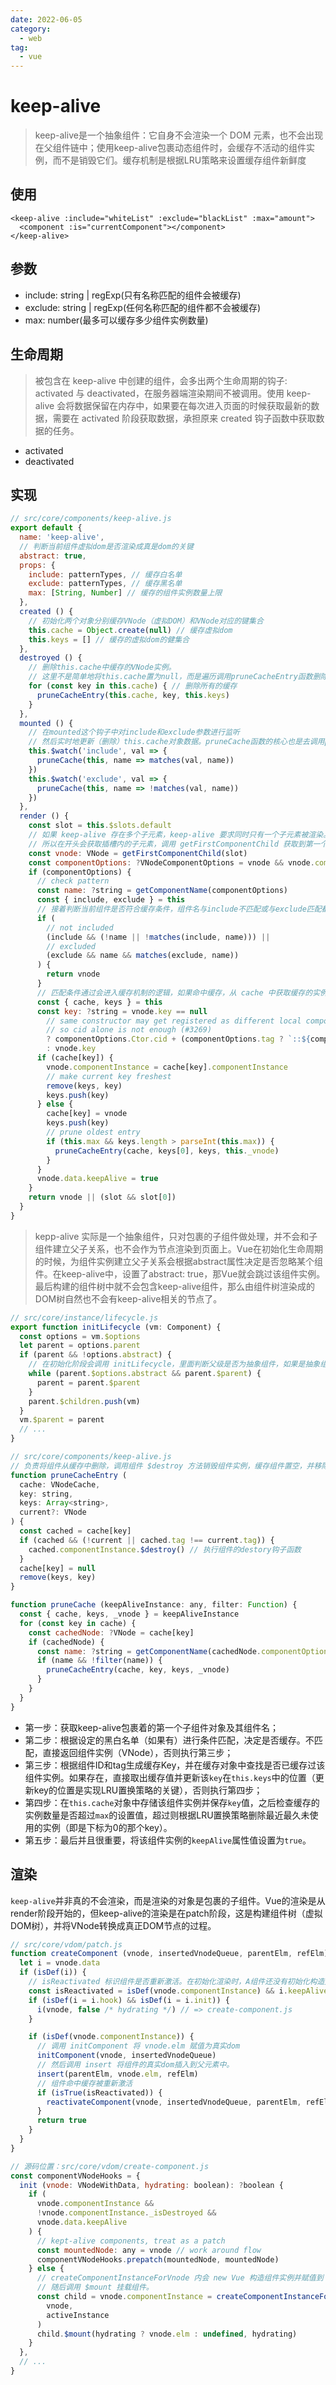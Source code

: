 ```yaml
---
date: 2022-06-05
category:
  - web
tag:
  - vue
---
```


# keep-alive

> keep-alive是一个抽象组件：它自身不会渲染一个 DOM 元素，也不会出现在父组件链中；使用keep-alive包裹动态组件时，会缓存不活动的组件实例，而不是销毁它们。缓存机制是根据LRU策略来设置缓存组件新鲜度

## 使用

```vue
<keep-alive :include="whiteList" :exclude="blackList" :max="amount">
  <component :is="currentComponent"></component>
</keep-alive>
```

## 参数

*   include: string | regExp(只有名称匹配的组件会被缓存)
*   exclude: string | regExp(任何名称匹配的组件都不会被缓存)
*   max: number(最多可以缓存多少组件实例数量)

## 生命周期

> 被包含在 keep-alive 中创建的组件，会多出两个生命周期的钩子: activated 与 deactivated，在服务器端渲染期间不被调用。使用 keep-alive 会将数据保留在内存中，如果要在每次进入页面的时候获取最新的数据，需要在 activated 阶段获取数据，承担原来 created 钩子函数中获取数据的任务。

* activated
* deactivated


## 实现

```js
// src/core/components/keep-alive.js
export default {
  name: 'keep-alive',
  // 判断当前组件虚拟dom是否渲染成真是dom的关键
  abstract: true,
  props: {
    include: patternTypes, // 缓存白名单
    exclude: patternTypes, // 缓存黑名单
    max: [String, Number] // 缓存的组件实例数量上限
  },
  created () {
    // 初始化两个对象分别缓存VNode（虚拟DOM）和VNode对应的键集合
    this.cache = Object.create(null) // 缓存虚拟dom
    this.keys = [] // 缓存的虚拟dom的健集合
  },
  destroyed () {
    // 删除this.cache中缓存的VNode实例。
    // 这里不是简单地将this.cache置为null，而是遍历调用pruneCacheEntry函数删除。
    for (const key in this.cache) { // 删除所有的缓存
      pruneCacheEntry(this.cache, key, this.keys)
    }
  },
  mounted () {
    // 在mounted这个钩子中对include和exclude参数进行监听
    // 然后实时地更新（删除）this.cache对象数据。pruneCache函数的核心也是去调用pruneCacheEntry。
    this.$watch('include', val => {
      pruneCache(this, name => matches(val, name))
    })
    this.$watch('exclude', val => {
      pruneCache(this, name => !matches(val, name))
    })
  },
  render () {
    const slot = this.$slots.default
    // 如果 keep-alive 存在多个子元素，keep-alive 要求同时只有一个子元素被渲染。
    // 所以在开头会获取插槽内的子元素，调用 getFirstComponentChild 获取到第一个子元素的 VNode。
    const vnode: VNode = getFirstComponentChild(slot)
    const componentOptions: ?VNodeComponentOptions = vnode && vnode.componentOptions
    if (componentOptions) {
      // check pattern
      const name: ?string = getComponentName(componentOptions)
      const { include, exclude } = this
      // 接着判断当前组件是否符合缓存条件，组件名与include不匹配或与exclude匹配都会直接退出并返回 VNode，不走缓存机制。
      if (
        // not included
        (include && (!name || !matches(include, name))) ||
        // excluded
        (exclude && name && matches(exclude, name))
      ) {
        return vnode
      }
      // 匹配条件通过会进入缓存机制的逻辑，如果命中缓存，从 cache 中获取缓存的实例设置到当前的组件上，并调整 key 的位置将其放到最后。如果没命中缓存，将当前 VNode 缓存起来，并加入当前组件的 key。如果缓存组件的数量超出 max 的值，即缓存空间不足，则调用 pruneCacheEntry 将最旧的组件从缓存中删除，即 keys[0] 的组件。之后将组件的 keepAlive 标记为 true，表示它是被缓存的组件。
      const { cache, keys } = this
      const key: ?string = vnode.key == null
        // same constructor may get registered as different local components
        // so cid alone is not enough (#3269)
        ? componentOptions.Ctor.cid + (componentOptions.tag ? `::${componentOptions.tag}` : '')
        : vnode.key
      if (cache[key]) {
        vnode.componentInstance = cache[key].componentInstance
        // make current key freshest
        remove(keys, key)
        keys.push(key)
      } else {
        cache[key] = vnode
        keys.push(key)
        // prune oldest entry
        if (this.max && keys.length > parseInt(this.max)) {
          pruneCacheEntry(cache, keys[0], keys, this._vnode)
        }
      }
      vnode.data.keepAlive = true
    }
    return vnode || (slot && slot[0])
  }
}
```

> kepp-alive 实际是一个抽象组件，只对包裹的子组件做处理，并不会和子组件建立父子关系，也不会作为节点渲染到页面上。Vue在初始化生命周期的时候，为组件实例建立父子关系会根据abstract属性决定是否忽略某个组件。在keep-alive中，设置了abstract: true，那Vue就会跳过该组件实例。最后构建的组件树中就不会包含keep-alive组件，那么由组件树渲染成的DOM树自然也不会有keep-alive相关的节点了。

```js
// src/core/instance/lifecycle.js
export function initLifecycle (vm: Component) {
  const options = vm.$options
  let parent = options.parent
  if (parent && !options.abstract) {
    // 在初始化阶段会调用 initLifecycle，里面判断父级是否为抽象组件，如果是抽象组件，就选取抽象组件的上一级作为父级，忽略与抽象组件和子组件之间的层级关系。
    while (parent.$options.abstract && parent.$parent) {
      parent = parent.$parent
    }
    parent.$children.push(vm)
  }
  vm.$parent = parent
  // ...
}
```

```js
// src/core/components/keep-alive.js
// 负责将组件从缓存中删除，调用组件 $destroy 方法销毁组件实例，缓存组件置空，并移除对应的 key
function pruneCacheEntry (
  cache: VNodeCache,
  key: string,
  keys: Array<string>,
  current?: VNode
) {
  const cached = cache[key]
  if (cached && (!current || cached.tag !== current.tag)) {
    cached.componentInstance.$destroy() // 执行组件的destory钩子函数
  }
  cache[key] = null
  remove(keys, key)
}

function pruneCache (keepAliveInstance: any, filter: Function) {
  const { cache, keys, _vnode } = keepAliveInstance
  for (const key in cache) {
    const cachedNode: ?VNode = cache[key]
    if (cachedNode) {
      const name: ?string = getComponentName(cachedNode.componentOptions)
      if (name && !filter(name)) {
        pruneCacheEntry(cache, key, keys, _vnode)
      }
    }
  }
}
```

*   第一步：获取keep-alive包裹着的第一个子组件对象及其组件名；
*   第二步：根据设定的黑白名单（如果有）进行条件匹配，决定是否缓存。不匹配，直接返回组件实例（VNode），否则执行第三步；
*   第三步：根据组件ID和tag生成缓存Key，并在缓存对象中查找是否已缓存过该组件实例。如果存在，直接取出缓存值并更新该`key`在`this.keys`中的位置（更新key的位置是实现LRU置换策略的关键），否则执行第四步；
*   第四步：在`this.cache`对象中存储该组件实例并保存`key`值，之后检查缓存的实例数量是否超过`max`的设置值，超过则根据LRU置换策略删除最近最久未使用的实例（即是下标为0的那个key）。
*   第五步：最后并且很重要，将该组件实例的`keepAlive`属性值设置为`true`。

## 渲染

`keep-alive`并非真的不会渲染，而是渲染的对象是包裹的子组件。Vue的渲染是从render阶段开始的，但keep-alive的渲染是在patch阶段，这是构建组件树（虚拟DOM树），并将VNode转换成真正DOM节点的过程。

```js
// src/core/vdom/patch.js
function createComponent (vnode, insertedVnodeQueue, parentElm, refElm) {
  let i = vnode.data
  if (isDef(i)) {
    // isReactivated 标识组件是否重新激活。在初始化渲染时，A组件还没有初始化构造完成，
    const isReactivated = isDef(vnode.componentInstance) && i.keepAlive
    if (isDef(i = i.hook) && isDef(i = i.init)) {
      i(vnode, false /* hydrating */) // => create-component.js
    }

    if (isDef(vnode.componentInstance)) {
      // 调用 initComponent 将 vnode.elm 赋值为真实dom
      initComponent(vnode, insertedVnodeQueue)
      // 然后调用 insert 将组件的真实dom插入到父元素中。
      insert(parentElm, vnode.elm, refElm)
      // 组件命中缓存被重新激活
      if (isTrue(isReactivated)) {
        reactivateComponent(vnode, insertedVnodeQueue, parentElm, refElm)
      }
      return true
    }
  }
}
```

```js
// 源码位置：src/core/vdom/create-component.js
const componentVNodeHooks = {
  init (vnode: VNodeWithData, hydrating: boolean): ?boolean {
    if (
      vnode.componentInstance &&
      !vnode.componentInstance._isDestroyed &&
      vnode.data.keepAlive
    ) {
      // kept-alive components, treat as a patch
      const mountedNode: any = vnode // work around flow
      componentVNodeHooks.prepatch(mountedNode, mountedNode)
    } else {
      // createComponentInstanceForVnode 内会 new Vue 构造组件实例并赋值到 componentInstance，
      // 随后调用 $mount 挂载组件。
      const child = vnode.componentInstance = createComponentInstanceForVnode(
        vnode,
        activeInstance
      )
      child.$mount(hydrating ? vnode.elm : undefined, hydrating)
    }
  },
  // ...
}
```
